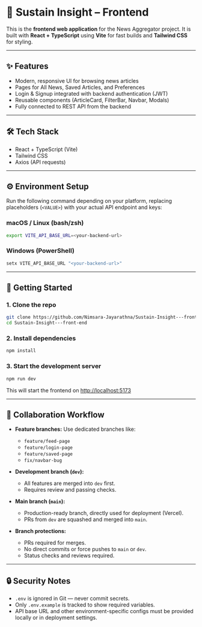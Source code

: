 # 📰 Sustain Insight – Frontend

This is the **frontend web application** for the News Aggregator project.
It is built with **React + TypeScript** using **Vite** for fast builds and **Tailwind CSS** for styling.

---

## ✨ Features

* Modern, responsive UI for browsing news articles
* Pages for All News, Saved Articles, and Preferences
* Login & Signup integrated with backend authentication (JWT)
* Reusable components (ArticleCard, FilterBar, Navbar, Modals)
* Fully connected to REST API from the backend

---

## 🛠 Tech Stack

* React + TypeScript (Vite)
* Tailwind CSS
* Axios (API requests)

---

## ⚙️ Environment Setup

Run the following command depending on your platform, replacing placeholders (`<VALUE>`) with your actual API endpoint and keys:

### macOS / Linux (bash/zsh)

```bash
export VITE_API_BASE_URL=<your-backend-url>
```

### Windows (PowerShell)

```powershell
setx VITE_API_BASE_URL "<your-backend-url>"
```

---

## 🚀 Getting Started

### 1. Clone the repo

```bash
git clone https://github.com/Nimsara-Jayarathna/Sustain-Insight---front-end.git
cd Sustain-Insight---front-end
```

### 2. Install dependencies

```bash
npm install
```

### 3. Start the development server

```bash
npm run dev
```

This will start the frontend on [http://localhost:5173](http://localhost:5173)

---

## 👥 Collaboration Workflow

* **Feature branches:**
  Use dedicated branches like:

  * `feature/feed-page`
  * `feature/login-page`
  * `feature/saved-page`
  * `fix/navbar-bug`

* **Development branch (`dev`):**

  * All features are merged into `dev` first.
  * Requires review and passing checks.

* **Main branch (`main`):**

  * Production-ready branch, directly used for deployment (Vercel).
  * PRs from `dev` are squashed and merged into `main`.

* **Branch protections:**

  * PRs required for merges.
  * No direct commits or force pushes to `main` or `dev`.
  * Status checks and reviews required.

---

## 🔒 Security Notes

* `.env` is ignored in Git — never commit secrets.
* Only `.env.example` is tracked to show required variables.
* API base URL and other environment-specific configs must be provided locally or in deployment settings.
